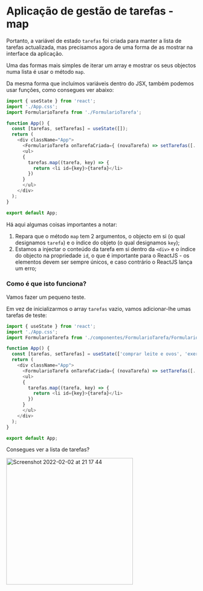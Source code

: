 # Aplicação de gestão de tarefas - map

Portanto, a variável de estado `tarefas` foi criada para manter a lista de tarefas actualizada, mas precisamos agora de uma forma de as mostrar na interface da aplicação.

Uma das formas mais simples de iterar um array e mostrar os seus objectos numa lista é usar o método `map`.

Da mesma forma que incluímos variáveis dentro do JSX, também podemos usar funções, como consegues ver abaixo:

```javascript
import { useState } from 'react';
import './App.css';
import FormularioTarefa from './FormularioTarefa';

function App() {
  const [tarefas, setTarefas] = useState([]);
  return (
    <div className="App">
      <FormularioTarefa onTarefaCriada={ (novaTarefa) => setTarefas([...tarefas, { novaTarefa }]) }/>
      <ul>
      {
        tarefas.map((tarefa, key) => {
          return <li id={key}>{tarefa}</li>
        })
      }
      </ul>
    </div>
  );
}

export default App;
```

Há aqui algumas coisas importantes a notar:

1. Repara que o método `map` tem 2 argumentos, o objecto em si (o qual designamos `tarefa`) e o índice do objeto (o qual designamos `key`);
2. Estamos a injectar o conteúdo da tarefa em si dentro da `<div>` e o índice do objecto na propriedade `id`, o que é importante para o ReactJS - os elementos devem ser sempre únicos, e caso contrário o ReactJS lança um erro;

### Como é que isto funciona?

Vamos fazer um pequeno teste.

Em vez de inicializarmos o array `tarefas` vazio, vamos adicionar-lhe umas tarefas de teste:

```javascript
import { useState } from 'react';
import './App.css';
import FormularioTarefa from './componentes/FormularioTarefa/FormularioTarefa';

function App() {
  const [tarefas, setTarefas] = useState(['comprar leite e ovos', 'exercício']);
  return (
    <div className="App">
      <FormularioTarefa onTarefaCriada={ (novaTarefa) => setTarefas([...tarefas, { novaTarefa }]) }/>
      <ul>
      {
        tarefas.map((tarefa, key) => {
          return <li id={key}>{tarefa}</li>
        })
      }
      </ul>
    </div>
  );
}

export default App;
```

Consegues ver a lista de tarefas?

<img width="335" alt="Screenshot 2022-02-02 at 21 17 44" src="https://user-images.githubusercontent.com/39055313/152238886-d5f6a772-defd-4dbe-86e7-3a9efd78cffa.png">
